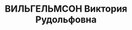 ---
title: ВИЛЬГЕЛЬМСОН Виктория Рудольфовна
description: "Род. в 1889, Санкт-Петербург, шведка, обр.: незаконченное высшее, член\
  \ ВКП(б). Проживала: Москва, ул.Горького, д.36, комн.33 (гостиница \"Люкс\"). Редактор\
  \ в \"Издательском товариществе иностранных рабочих в СССР\". \n  Арестована 27.07.1937.\
  \ Обв. в шпионаже и участии в троцкистской террористической организации. Приговор:\
  \ ВК ВС СССР, 15.11.1937 – ВМН. Расстреляна 15.11.1937, г.Москва. \n  Реабилитирована\
  \ ВК ВС СССР 13.06.1957"
---
